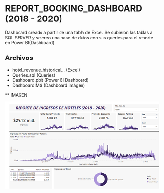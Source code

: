 # REPORT_BOOKING_DASHBOARD (2018 - 2020)

Dashboard creado a partir de una tabla de Excel.
Se subieron las tablas a SQL SERVER y se creo una base de datos con sus queries para el reporte en Power BI(Dashboard)

## Archivos
- hotel_revenue_historical... (Excel)
- Queries.sql (Queries)
- Dashboard.pbit (Power BI Dashboard)
- DashboardIMG (Dashboard imágen)


** IMAGEN

![Dashboard](https://github.com/qarlosbaldovino/REPORT_BOOKING_DASHBOARD/blob/master/DashboardIMG.png?raw=true)
